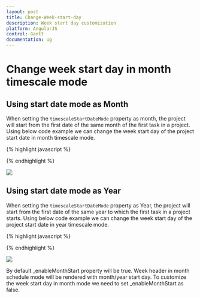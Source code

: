 ```yaml
---
layout: post
title: Change-Week-start-day
description: Week start day customization
platform: AngularJS
control: Gantt
documentation: ug
---
```


# Change week start day in month timescale mode

## Using start date mode as Month

When setting the `timescaleStartDateMode` property as month, the project will start from the first date of the same month of the first task in a project. Using below code example we can change the week start day of the project start date in month timescale mode.

{% highlight javascript %}

<body ng-controller="GanttCtrl">
   <!--Add  Gantt control here-->    
   <div id="GanttContainer" ej-gantt
      //...
	   e-load="load"
      e-scheduleheadersettings="scheduleHeaderSettings" >
   </div>
  <script>
    var  scheduleHeaderSettings= {
                   scheduleHeaderType: ej.Gantt.ScheduleHeaderType.Month,
		     timescaleStartDateMode: ej.Gantt.TimescaleRoundMode.Month,
                   weekStartDay: 1,
                   monthHeaderFormat: "MMM yyyy",
                   weekHeaderFormat: "M/dd",
    },
    angular.module('listCtrl', ['ejangular'])
        .controller('GanttCtrl', function($scope) {
            //...
            $scope.scheduleHeaderSettings = "scheduleHeaderSettings";
			$scope.load= function (args) {               
				var ganttObj = $("#GanttContainer").data("ejGantt"),
                ganttObj._enableMonthStart = false;
            } 
        });
  </script>
</body>

{% endhighlight %}

![](/js/Gantt/How-to/Change-Weekstart-Day-images/image-1.png)

## Using start date mode as Year

When setting the `timescaleStartDateMode` property as Year, the project will start from the first date of the same year to which the first task in a project starts. Using below code example we can change the week start day of the project start date in year timescale mode.

{% highlight javascript %}

<body ng-controller="GanttCtrl">
   <!--Add  Gantt control here-->    
   <div id="GanttContainer" ej-gantt
      //...
	   e-load="load"
      e-scheduleheadersettings="scheduleHeaderSettings" >
   </div>
  <script>
    var  scheduleHeaderSettings= {
                    scheduleHeaderType: ej.Gantt.ScheduleHeaderType.Month,
                    timescaleStartDateMode: ej.Gantt.TimescaleRoundMode.Year,
                    weekStartDay: 5,                 
                    weekHeaderFormat: "M/dd"
    },
    angular.module('listCtrl', ['ejangular'])
        .controller('GanttCtrl', function($scope) {
            //...
            $scope.scheduleHeaderSettings = "scheduleHeaderSettings";
			$scope.load= function (args) {               
				var ganttObj = $("#GanttContainer").data("ejGantt"),
                ganttObj._enableMonthStart = false;
            } 
        });
</script>
</body>

{% endhighlight %}

![](/js/Gantt/How-to/Change-Weekstart-Day-images/image-2.png)

By default _enableMonthStart property will be true. Week header in month schedule mode will be rendered with month/year start day. To customize the week start day in month mode we need to set _enableMonthStart as false.
